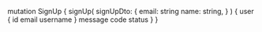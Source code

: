 mutation SignUp {
  signUp(
    signUpDto: {
      email: string
      name: string,
    }
  ) {
    user {
      id
      email
      username
    }
    message
    code
    status
  }
}